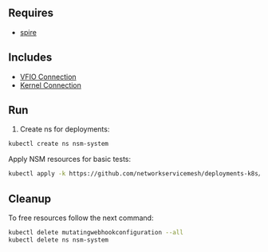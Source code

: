 ## Requires

- [spire](../spire)

## Includes

- [VFIO Connection](../use-cases/Vfio2Noop)
- [Kernel Connection](../use-cases/SriovKernel2Noop)

## Run

1. Create ns for deployments:
```bash
kubectl create ns nsm-system
```

Apply NSM resources for basic tests:
```bash
kubectl apply -k https://github.com/networkservicemesh/deployments-k8s/examples/sriov?ref=b69337a5759fc4c9d61b52e19816ea7073d616e9
```

## Cleanup

To free resources follow the next command:
```bash
kubectl delete mutatingwebhookconfiguration --all
kubectl delete ns nsm-system
```

